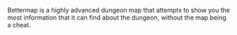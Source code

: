Bettermap is a highly advanced dungeon map that attempts to show you the most information that it can find about the dungeon, without the map being a cheat.

